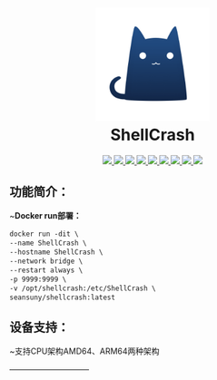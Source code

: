 <h1 align="center">
  <img src="https://github.com/SeanSuny/ShellCrash/raw/main/logo.png" alt="Clash" width="200">
  <br>ShellCrash<br>
</h1>

<p align="center">
  <a target="_blank" href="https://github.com/juewuy/ShellCrash/releases">
    <img src="https://img.shields.io/github/release/juewuy/ShellCrash.svg?style=flat-square&label=ShellCrash&colorB=green">
  </a>
  <a target="_blank" href="https://github.com/seansuny/shellcrash/actions/workflows/Build%20Image.yml">
    <img src="https://github.com/seansuny/shellcrash/actions/workflows/Build%20Image.yml/badge.svg">
  </a>
  <a target="_blank" href="https://github.com/seansuny/shellCrash">
    <img src="https://img.shields.io/github/last-commit/seansuny/ShellCrash">
  </a>
  <a target="_blank" href="https://github.com/seansuny/shellcrash">
    <img src="https://img.shields.io/github/commit-activity/m/seansuny/shellcrash">
  </a>
  <a target="_blank" href="https://hub.docker.com/r/seansuny/shellcrash/tags?page=1&ordering=last_updated">
    <img src="https://img.shields.io/docker/v/seansuny/shellcrash?style=flat">
  </a>
  <a target="_blank" href="https://hub.docker.com/r/seansuny/shellcrash">
    <img src="https://img.shields.io/docker/pulls/seansuny/shellcrash.svg?style=flat">
  </a>
  <a target="_blank" href="https://hub.docker.com/r/seansuny/shellcrash">
    <img src="https://img.shields.io/docker/stars/seansuny/shellcrash?style=flat">
  </a>
  <a target="_blank" href="https://hub.docker.com/r/seansuny/shellcrash">
    <img src="https://img.shields.io/docker/image-size/seansuny/shellcrash?style=flat">
  </a>
  <a target="_blank" href="https://hub.docker.com/r/seansuny/shellcrash">
    <img src="https://img.shields.io/github/repo-size/seansuny/shellcrash">
  </a>
</p>

功能简介：
--

~**Docker run部署：**<br>

```shell
docker run -dit \
--name ShellCrash \
--hostname ShellCrash \
--network bridge \
--restart always \
-p 9999:9999 \
-v /opt/shellcrash:/etc/ShellCrash \
seansuny/shellcrash:latest
```

设备支持：
--

~支持CPU架构AMD64、ARM64两种架构<br>

——————————<br>
